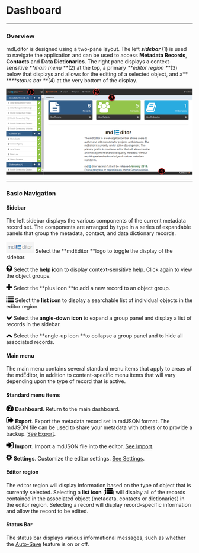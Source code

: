 # Dashboard

---

### Overview

mdEditor is designed using a two-pane layout. The left _**sidebar**_ \(1\) is used to navigate the application and can be used to access  **Metadata Records**, **Contacts** and **Data Dictionaries**. The right pane displays a context-sensitive _**main menu **_\(2\) at the top, a primary _**editor region **_\(3\) below that displays and allows for the editing of a selected object, and a** **_**status bar **_\(4\) at the very bottom of the display.

![](/assets/mdEditor_areas.png)

---

### Basic Navigation

#### Sidebar

The left sidebar displays the various components of the current metadata record set. The components are arranged by type in a series of expandable panels that group the metadata, contact, and data dictionary records.

![](/assets/mdEditor_logo_32.png)   Select the **mdEditor **logo to toggle the display of the sidebar.

![](/assets/symbol_question-circle_16.png) Select the **help icon** to display context-sensitive help. Click again to view the object groups.

![](/assets/symbol_plus_16.png) Select the **plus icon **to add a new record to an object group.

![](/assets/symbol_list_16.png) Select the **list icon** to display a searchable list of individual objects in the editor region.

![](/assets/symbol_angle-down_16.png) Select the **angle-down icon** to expand a group panel and display a list of records in the sidebar.

![](/assets/symbol_angle-up_16.png) Select the **angle-up icon **to collapse a group panel and to hide all associated records.

#### Main menu

The main menu contains several standard menu items that apply to areas of the mdEditor, in addition to content-specific menu items that will vary depending upon the type of record that is active.

#### Standard menu items

![](/assets/symbol_dashboard_16.png) **Dashboard**. Return to the main dashboard.

![](/assets/symbol_sign-out_16.png) **Export**. Export the metadata record set in mdJSON format. The mdJSON file can be used to share your metadata with others or to provide a backup. [See Export](/export.md).

![](/assets/symbol_sign-in_16.png) **Import**. Import a mdJSON file into the editor. [See Import](/import.md).

![](/assets/symbol_cog_16.png) **Settings**. Customize the editor settings. [See Settings](/settings.md).

#### Editor region

The editor region will display information based on the type of object that is currently selected. Selecting a **list icon** \(![](/assets/symbol_list_16.png)\) will display all of the records contained in the associated object \(metadata, contacts or dictionaries\) in the editor region. Selecting a record will display record-specific information and allow the record to be edited.

#### Status Bar

The status bar displays various informational messages, such as whether the [Auto-Save](/settings.md) feature is on or off.

